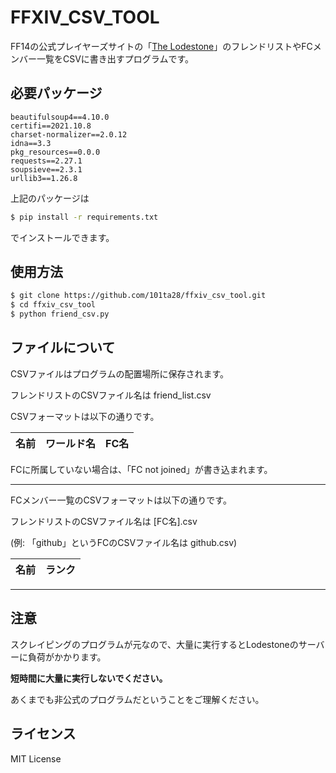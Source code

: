 # FFXIV_CSV_TOOL

FF14の公式プレイヤーズサイトの「[The Lodestone](https://jp.finalfantasyxiv.com/lodestone/)」のフレンドリストやFCメンバー一覧をCSVに書き出すプログラムです。

## 必要パッケージ

```
beautifulsoup4==4.10.0
certifi==2021.10.8
charset-normalizer==2.0.12
idna==3.3
pkg_resources==0.0.0
requests==2.27.1
soupsieve==2.3.1
urllib3==1.26.8
```

上記のパッケージは
```bash
$ pip install -r requirements.txt
```
でインストールできます。

## 使用方法

```bash
$ git clone https://github.com/101ta28/ffxiv_csv_tool.git
$ cd ffxiv_csv_tool
$ python friend_csv.py
```

## ファイルについて
CSVファイルはプログラムの配置場所に保存されます。

フレンドリストのCSVファイル名は friend_list.csv

CSVフォーマットは以下の通りです。

| 名前 | ワールド名 | FC名 |
|:-----|:---------|:-----|

FCに所属していない場合は、「FC not joined」が書き込まれます。

---

FCメンバー一覧のCSVフォーマットは以下の通りです。

フレンドリストのCSVファイル名は [FC名].csv

(例: 「github」というFCのCSVファイル名は github.csv)

| 名前 | ランク |
|:-----|:---------|

---

## **注意**

スクレイピングのプログラムが元なので、大量に実行するとLodestoneのサーバーに負荷がかかります。

**短時間に大量に実行しないでください。**

あくまでも非公式のプログラムだということをご理解ください。

## ライセンス

MIT License
